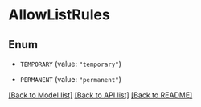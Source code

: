 # AllowListRules

## Enum


* `TEMPORARY` (value: `"temporary"`)

* `PERMANENT` (value: `"permanent"`)


[[Back to Model list]](../README.md#documentation-for-models) [[Back to API list]](../README.md#documentation-for-api-endpoints) [[Back to README]](../README.md)


